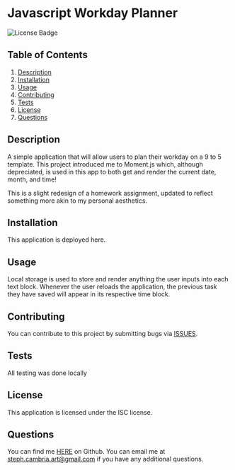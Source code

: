 # Javascript Workday Planner
![License Badge](https://shields.io/badge/license-ISC-green)



## Table of Contents
1. [Description](#description)
2. [Installation](#installation)
3. [Usage](#usage)
4. [Contributing](#contributing)
5. [Tests](#tests)
6. [License](#license)
7. [Questions](#questions)

## Description
A simple application that will allow users to plan their workday on a 9 to 5 template. This project introduced me to Moment.js which, although depreciated, is used in this app to both get and render the current date, month, and time!

This is a slight redesign of a homework assignment, updated to reflect something more akin to my personal aesthetics.


## Installation

This application is deployed here.


## Usage
Local storage is used to store and render anything the user inputs into each text block. Whenever the user reloads the application, the previous task they have saved will appear in its respective time block. 

## Contributing
You can contribute to this project by submitting bugs via [ISSUES](https://github.com/StephCambria/NodeREADMEGenerator/issues).

## Tests
All testing was done locally


## License
This application is licensed under the ISC license.

## Questions
You can find me [HERE](https://github.com/StephCambria) on Github.
You can email me at steph.cambria.art@gmail.com if you have any additional questions.
